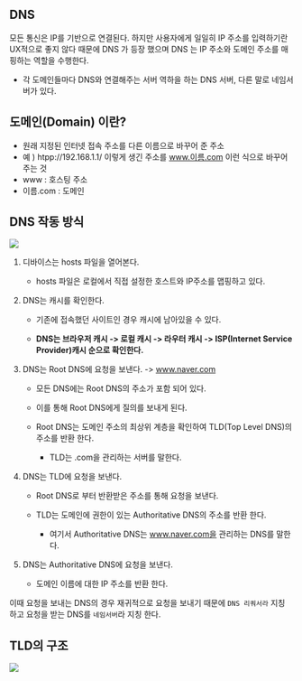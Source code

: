 ## DNS 
모든 통신은 IP를 기반으로 연결된다. 하지만 사용자에게 일일히 IP 주소를 입력하기란 UX적으로 좋지 않다
때문에 DNS 가 등장 했으며 DNS 는 IP 주소와 도메인 주소를 매핑하는 역할을 수행한다.

* 각 도메인들마다 DNS와 연결해주는 서버 역하을 하는 DNS 서버, 다른 말로 네임서버가 있다.

## 도메인(Domain) 이란?
* 원래 지정된 인터넷 접속 주소를 다른 이름으로 바꾸어 준 주소
* 예 ) htpp://192.168.1.1/ 이렇게 생긴 주소를 www.이름.com 이런 식으로 바꾸어 주는 것
* www : 호스팅 주소 
* 이름.com : 도메인



## DNS 작동 방식
<img src="https://velog.velcdn.com/images%2Fgoban%2Fpost%2F5717ceb7-79f2-41d3-86e5-7e48bfd6ac58%2FDNSLogic.png"/>

1. 디바이스는 hosts 파일을 열어본다.
    
    - hosts 파일은 로컬에서 직접 설정한 호스트와 IP주소를 맵핑하고 있다.   

2. DNS는 캐시를 확인한다.
    
    - 기존에 접속했던 사이트인 경우 캐시에 남아있을 수 있다.
    
    - **DNS는 브라우저 캐시 -> 로컬 캐시 -> 라우터 캐시 -> ISP(Internet Service Provider)캐시 순으로 확인한다.**

3. DNS는 Root DNS에 요청을 보낸다. -> www.naver.com
    
    - 모든 DNS에는 Root DNS의 주소가 포함 되어 있다.

    - 이를 통해 Root DNS에게 질의를 보내게 된다.
    
    -  Root DNS는 도메인 주소의 최상위 계층을 확인하여 TLD(Top Level DNS)의 주소를 반환 한다.
        
        - TLD는 .com을 관리하는 서버를 말한다.

4. DNS는 TLD에 요청을 보낸다.
    
    - Root DNS로 부터 반환받은 주소를 통해 요청을 보낸다.

    - TLD는 도메인에 권한이 있는 Authoritative DNS의 주소를 반환 한다.

        - 여기서 Authoritative DNS는 www.naver.com을 관리하는 DNS를 말한다.

5. DNS는 Authoritative DNS에 요청을 보낸다.

    - 도메인 이름에 대한 IP 주소를 반환 한다.

이때 요청을 보내는 DNS의 경우 재귀적으로 요청을 보내기 때문에 `DNS 리쿼서라` 지칭 하고 요청을 받는 DNS를 `네임서버`라 지칭 한다.

## TLD의 구조

<img src="https://velog.velcdn.com/images%2Fgoban%2Fpost%2F679d8a2b-1933-4850-95b9-c13765b9ff6c%2FTLD.jpg" />

